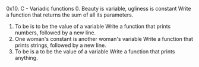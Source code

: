 0x10. C - Variadic functions
0. Beauty is variable, ugliness is constant
Write a function that returns the sum of all its parameters.
1. To be is to be the value of a variable
Write a function that prints numbers, followed by a new line.
2. One woman's constant is another woman's variable
Write a function that prints strings, followed by a new line.
3. To be is a to be the value of a variable
Write a function that prints anything.

